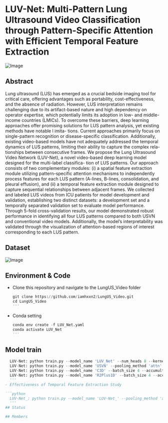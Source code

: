 # LUV-Net: Multi-Pattern Lung Ultrasound Video Classification through Pattern-Specific Attention with Efficient Temporal Feature Extraction
![Image](https://github.com/user-attachments/assets/0fa3b756-3664-4aac-bcfa-573e6b846c26)
## Abstract
Lung ultrasound (LUS) has emerged as a crucial bedside imaging tool for critical care, offering advantages such as portability, cost-effectiveness, and the absence of radiation. However, LUS interpretation remains challenging due to its artifact-based nature and high dependency on operator expertise, which potentially limits its adoption in low- and middle- income countries (LMICs). To overcome these barriers, deep learning approaches offer promising solutions for LUS pattern analysis, yet existing methods have notable l imita- tions. Current approaches primarily focus on single-pattern recognition or disease-specific classification. Additionally, existing video-based models have not adequately addressed the temporal dynamics of LUS patterns, limiting their ability to capture the complex rela- tionships between consecutive frames. We propose the Lung Ultrasound Video Network (LUV-Net), a novel video-based deep learning model designed for the multi-label classifica- tion of LUS patterns. Our approach consists of two complementary modules: (i) a spatial feature extraction module utilizing pattern-specific attention mechanisms to independently process features for each LUS pattern (A-lines, B-lines, consolidation, and pleural effusion), and (ii) a temporal feature extraction module designed to capture sequential relationships between adjacent frames. We collected and labeled LUS videos from ICU patients for model development and validation, establishing two distinct datasets: a development set and a temporally separated validation set to evaluate model performance. Through 5-fold cross-validation results, our model demonstrated robust performance in identifying all four LUS patterns compared to both USVN and conventional video models. Additionally, the model’s interpretability was validated through the visualization of attention-based regions of interest corresponding to each LUS pattern.
## Dataset
![Image](https://github.com/user-attachments/assets/793b4996-15bf-4f2d-8566-31733d358afa)

## Environment & Code
- Clone this repository and navigate to the LungUS_Video folder
  ```python
  git clone https://github.com/iamhxxn2/LungUS_Video.git
  cd LungUS_Video
  '''
- Conda setting
  ```python
  conda env create -f LUV_Net.yaml
  conda activate LUV_Net
  '''
## Model train
```python
  LUV-Net: python train.py --model_name 'LUV_Net' --num_heads 8 --kernel_size 13 --batch_size 4 --accumultation_steps 1
  LUV-Net: python train.py --model_name 'USVN' --pooling_method 'attn' --num_heads 8 --batch_size 4 --accumultation_steps 1
  LUV-Net: python train.py --model_name 'C3D' --batch_size 4 --accumultation_steps 1
  LUV-Net: python train.py --model_name 'R2Plus1D' --batch_size 4 --accumultation_steps 1
  '''
- Effectiveness of Temporal Feature Extraction Study

```python
  LUV-Net_: python train.py --model_name 'LUV-Net_' --pooling_method 'attn_multilabel_conv' --num_heads 8 --batch_size 4 --accumultation_steps 1
  '''
## Status

## Members



